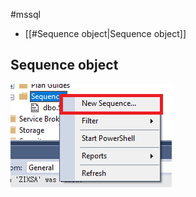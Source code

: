 #mssql 

- [[#Sequence object|Sequence object]]

## Sequence object
![](Pasted%20image%2020240329194039.png)

